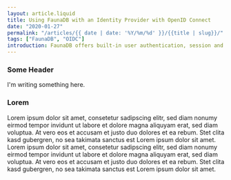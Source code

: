 ```yaml
---
layout: article.liquid
title: Using FaunaDB with an Identity Provider with OpenID Connect
date: "2020-01-27"
permalink: "/articles/{{ date | date: '%Y/%m/%d' }}/{{title | slug}}/"
tags: ["FaunaDB", "OIDC"]
introduction: FaunaDB offers built-in user authentication, session and password management. While this is well-documented, working with an external authentication and identity service is much harder. In this article I will show you my solution.
---
```


### Some Header

I'm writing something here.

### Lorem

Lorem ipsum dolor sit amet, consetetur sadipscing elitr, sed diam nonumy eirmod tempor invidunt ut labore et dolore magna aliquyam erat, sed diam voluptua. At vero eos et accusam et justo duo dolores et ea rebum. Stet clita kasd gubergren, no sea takimata sanctus est Lorem ipsum dolor sit amet. Lorem ipsum dolor sit amet, consetetur sadipscing elitr, sed diam nonumy eirmod tempor invidunt ut labore et dolore magna aliquyam erat, sed diam voluptua. At vero eos et accusam et justo duo dolores et ea rebum. Stet clita kasd gubergren, no sea takimata sanctus est Lorem ipsum dolor sit amet.
